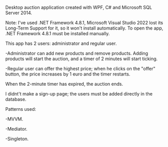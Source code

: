 Desktop auction application created with WPF, C# and Microsoft SQL Server 2014.

Note: I've used .NET Framework 4.8.1, Microsoft Visual Studio 2022 lost its Long-Term Support for it, so it won't install automatically. To open the app, .NET Framework 4.8.1 must be installed manually.

This app has 2 users: administrator and regular user.

-Administrator can add new products and remove products. Adding products will start the auction, and a timer of 2 minutes will start ticking.

-Regular user can offer the highest price; when he clicks on the "offer" button, the price increases by 1 euro and the timer restarts.

When the 2-minute timer has expired, the auction ends.

I didnt't make a sign-up page; the users must be added directly in the database.

Patterns used:

-MVVM.

-Mediator.

-Singleton.
